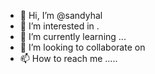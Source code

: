 - 👋 Hi, I’m @sandyhal 
- 👀 I’m interested in .
- 🌱 I’m currently learning ...
- 💞️ I’m looking to collaborate on 
- 📫 How to reach me .....

<!---
sandyhal/sandyhal is a ✨ special ✨ repository because its `README.md` (this file) appears on your GitHub profile.
You can click the Preview link to take a look at your changes.
--->
